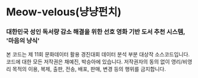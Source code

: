 # Meow-velous(냥냥펀치)
### 대한민국 성인 독서량 감소 해결을 위한 선호 영화 기반 도서 추천 시스템, '마음의 냥식'

본 코드는 제 11회 문화데이터 활용 경진대회 데이터 분석 부분 대상작 소스코드입니다.
코드에 대한 모든 저작권은 채예진, 박승아에 있습니다.
저작권자의 동의 없이 영리/비영리 목적의 이용, 복제, 출판, 전송, 배포, 판매, 변경 등의 행위를 금지합니다.
